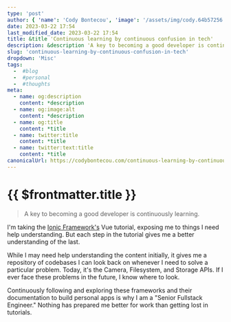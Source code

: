 ```yaml
---
type: 'post'
author: { 'name': 'Cody Bontecou', 'image': '/assets/img/cody.64b57256.jpg' }
date: 2023-03-22 17:54
last_modified_date: 2023-03-22 17:54
title: &title 'Continuous learning by continuous confusion in tech'
description: &description 'A key to becoming a good developer is continuously learning.'
slug: 'continuous-learning-by-continuous-confusion-in-tech'
dropdown: 'Misc'
tags:
  -  #blog
  -  #personal
  -  #thoughts
meta:
  - name: og:description
    content: *description
  - name: og:image:alt
    content: *description
  - name: og:title
    content: *title
  - name: twitter:title
    content: *title
  - name: twitter:text:title
    content: *title
canonicalUrl: https://codybontecou.com/continuous-learning-by-continuous-confusion-in-tech.html
---
```


# {{ $frontmatter.title }}

> A key to becoming a good developer is continuously learning.

I'm taking the [Ionic Framework's](https://ionicframework.com/) Vue tutorial, exposing me to things I need help understanding. But each step in the tutorial gives me a better understanding of the last.

While I may need help understanding the content initially, it gives me a repository of codebases I can look back on whenever I need to solve a particular problem. Today, it's the Camera, Filesystem, and Storage APIs. If I ever face these problems in the future, I know where to look.

Continuously following and exploring these frameworks and their documentation to build personal apps is why I am a "Senior Fullstack Engineer." Nothing has prepared me better for work than getting lost in tutorials.
